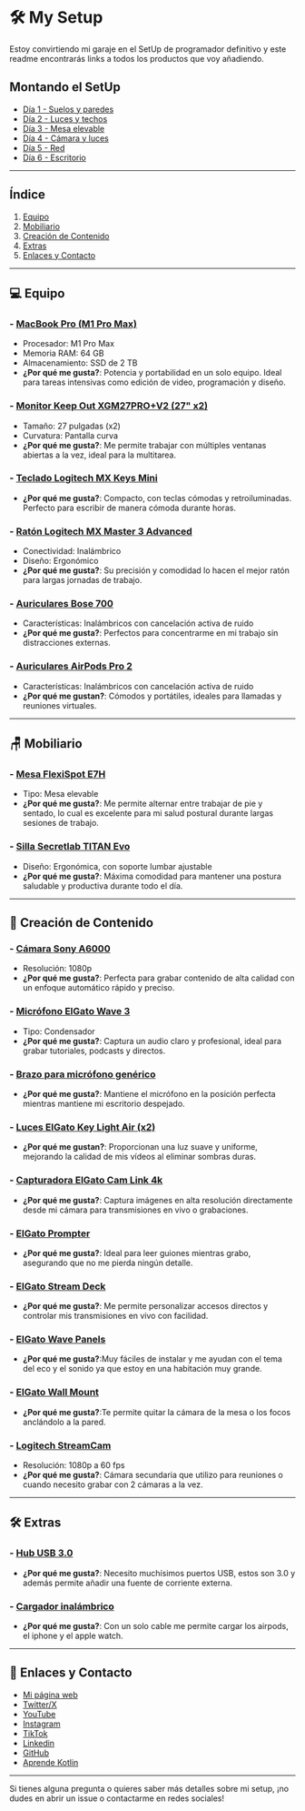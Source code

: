 # 🛠️ My Setup

Estoy convirtiendo mi garaje en el SetUp de programador definitivo y este readme encontrarás links a todos los productos que voy añadiendo. 

## Montando el SetUp
- [Día 1 - Suelos y paredes](https://youtube.com/shorts/jNMs2OLmOxI?si=RBTRdc7rWhqu-JW0)
- [Día 2 - Luces y techos](https://www.youtube.com/shorts/u5l5CIQ0K9E)
- [Día 3 - Mesa elevable](https://www.youtube.com/shorts/xkGUbwca1mE)
- [Día 4 - Cámara y luces](https://www.youtube.com/shorts/paPHfxhRAXQ)
- [Día 5 - Red](https://www.youtube.com/shorts/u_D1jXHnEjg)
- [Día 6 - Escritorio]()


---

## Índice

1. [Equipo](#-equipo)
2. [Mobiliario](#-mobiliario)
3. [Creación de Contenido](#-creación-de-contenido)
4. [Extras](#%EF%B8%8F-extras)
5. [Enlaces y Contacto](#-enlaces-y-contacto)

---

## 💻 Equipo

### - [**MacBook Pro (M1 Pro Max)**](https://www.apple.com/es/macbook-pro/)
   - Procesador: M1 Pro Max
   - Memoria RAM: 64 GB
   - Almacenamiento: SSD de 2 TB
   - **¿Por qué me gusta?**: Potencia y portabilidad en un solo equipo. Ideal para tareas intensivas como edición de video, programación y diseño.

### - [**Monitor Keep Out XGM27PRO+V2 (27" x2)**](https://amzn.to/4eW9kyV)
   - Tamaño: 27 pulgadas (x2)
   - Curvatura: Pantalla curva
   - **¿Por qué me gusta?**: Me permite trabajar con múltiples ventanas abiertas a la vez, ideal para la multitarea.

### - [**Teclado Logitech MX Keys Mini**](https://amzn.to/47UA4NI)
   - **¿Por qué me gusta?**: Compacto, con teclas cómodas y retroiluminadas. Perfecto para escribir de manera cómoda durante horas.

### - [**Ratón Logitech MX Master 3 Advanced**](https://amzn.to/3Bwbsiv)
   - Conectividad: Inalámbrico
   - Diseño: Ergonómico
   - **¿Por qué me gusta?**: Su precisión y comodidad lo hacen el mejor ratón para largas jornadas de trabajo.

### - [**Auriculares Bose 700**](https://amzn.to/47YTOjh)
   - Características: Inalámbricos con cancelación activa de ruido
   - **¿Por qué me gusta?**: Perfectos para concentrarme en mi trabajo sin distracciones externas.

### - [**Auriculares AirPods Pro 2**](https://www.apple.com/es/shop/buy-airpods/airpods-pro-2)
   - Características: Inalámbricos con cancelación activa de ruido
   - **¿Por qué me gustan?**: Cómodos y portátiles, ideales para llamadas y reuniones virtuales.

---

## 🪑 Mobiliario

### - [**Mesa FlexiSpot E7H**](https://www.flexispot.es/escritorio-regulable-electricamente-e7.html?utm_source=YOUTUBE&utm_medium=KOL&utm_campaign=Programaci%C3%B3n+Android+by+AristiDevs+(August))
   - Tipo: Mesa elevable
   - **¿Por qué me gusta?**: Me permite alternar entre trabajar de pie y sentado, lo cual es excelente para mi salud postural durante largas sesiones de trabajo.

### - [**Silla Secretlab TITAN Evo**](https://secretlab.eu/es/products/titan-evo-2022-series?sku=S22PU-Viego)
   - Diseño: Ergonómica, con soporte lumbar ajustable
   - **¿Por qué me gusta?**: Máxima comodidad para mantener una postura saludable y productiva durante todo el día.

---

## 🎥 Creación de Contenido

### - [**Cámara Sony A6000**](https://amzn.to/47UY7MC)
   - Resolución: 1080p
   - **¿Por qué me gusta?**: Perfecta para grabar contenido de alta calidad con un enfoque automático rápido y preciso.

### - [**Micrófono ElGato Wave 3**](https://amzn.to/3NhkYZs)
   - Tipo: Condensador
   - **¿Por qué me gusta?**: Captura un audio claro y profesional, ideal para grabar tutoriales, podcasts y directos.

### - [**Brazo para micrófono genérico**](https://amzn.to/3NdmN9N)
   - **¿Por qué me gusta?**: Mantiene el micrófono en la posición perfecta mientras mantiene mi escritorio despejado.

### - [**Luces ElGato Key Light Air (x2)**](https://amzn.to/3zBi9iI)
   - **¿Por qué me gustan?**: Proporcionan una luz suave y uniforme, mejorando la calidad de mis vídeos al eliminar sombras duras.

### - [**Capturadora ElGato Cam Link 4k**](https://amzn.to/3zP9AAM)
   - **¿Por qué me gusta?**: Captura imágenes en alta resolución directamente desde mi cámara para transmisiones en vivo o grabaciones.

### - [**ElGato Prompter**](https://amzn.to/4gYmUUj)
   - **¿Por qué me gusta?**: Ideal para leer guiones mientras grabo, asegurando que no me pierda ningún detalle.

### - [**ElGato Stream Deck**](https://amzn.to/3XPBnJk)
   - **¿Por qué me gusta?**: Me permite personalizar accesos directos y controlar mis transmisiones en vivo con facilidad.

### - [**ElGato Wave Panels**](https://amzn.to/4dFQ1sm)
   - **¿Por qué me gusta?**:Muy fáciles de instalar y me ayudan con el tema del eco y el sonido ya que estoy en una habitación muy grande.

### - [**ElGato Wall Mount**](https://amzn.to/3Bx1fCa)
   - **¿Por qué me gusta?**:Te permite quitar la cámara de la mesa o los focos anclándolo a la pared.
     
### - [**Logitech StreamCam**](https://amzn.to/3ZTgGyU)
   - Resolución: 1080p a 60 fps
   - **¿Por qué me gusta?**: Cámara secundaria que utilizo para reuniones o cuando necesito grabar con 2 cámaras a la vez.
   
---

## 🛠️ Extras

### - [**Hub USB 3.0**](https://amzn.to/4gYQA3q)
   - **¿Por qué me gusta?**: Necesito muchísimos puertos USB, estos son 3.0 y además permite añadir una fuente de corriente externa.

### - [**Cargador inalámbrico**](https://amzn.to/3NeGAph)
   - **¿Por qué me gusta?**: Con un solo cable me permite cargar los airpods, el iphone y el apple watch.

---

## 📲 Enlaces y Contacto

- [Mi página web](https://aristi.dev)
- [Twitter/X](https://twitter.com/aristidevs)
- [YouTube](https://youtube.com/@AristiDevs)
- [Instagram](https://www.instagram.com/aristidevs/)
- [TikTok](https://www.tiktok.com/@aristidevs)
- [Linkedin](https://www.linkedin.com/in/aristides-guimera-orozco/)
- [GitHub](https://github.com/ArisGuimera)
- [Aprende Kotlin](https://cursokotlin.com/)

---

Si tienes alguna pregunta o quieres saber más detalles sobre mi setup, ¡no dudes en abrir un issue o contactarme en redes sociales!
